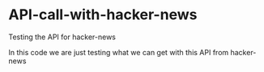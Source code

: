 # API-call-with-hacker-news
Testing the API for hacker-news

In this code we are just testing what we can get with this API from hacker-news
